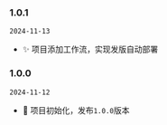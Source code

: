 <!--
  💄 更新UI和样式文件
  ✨ 引入新功能
  🐛 修复bug
  🚑 添加重要补丁
  🎨 改进代码结构/代码格式
  📦 引入新文件/或者新功能
  ✅ 增加测试代码
  📖 添加/更新文档
  🚀 发布新版本
  👌 提高性能/优化
  🔧 修改配置文件
  🌐 多语言/国际化
 -->

### 1.0.1

`2024-11-13`

- ✨ 项目添加工作流，实现发版自动部署

### 1.0.0

`2024-11-12`

- 🚀 项目初始化，发布`1.0.0`版本
